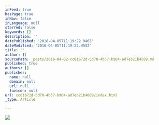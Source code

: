 ```yaml
---
inFeed: true
hasPage: true
inNav: false
inLanguage: null
starred: false
keywords: []
description: ''
datePublished: '2016-04-05T11:19:22.946Z'
dateModified: '2016-04-05T11:19:22.458Z'
title: ''
author: []
sourcePath: _posts/2016-04-02-cc81672d-5d78-4b57-b904-ad7eb21b4609.md
published: true
authors: []
publisher:
  name: null
  domain: null
  url: null
  favicon: null
url: cc81672d-5d78-4b57-b904-ad7eb21b4609/index.html
_type: Article

---
```

![](https://the-grid-user-content.s3-us-west-2.amazonaws.com/200aeeec-19fd-4af4-b3b3-efe163e14418.jpg)